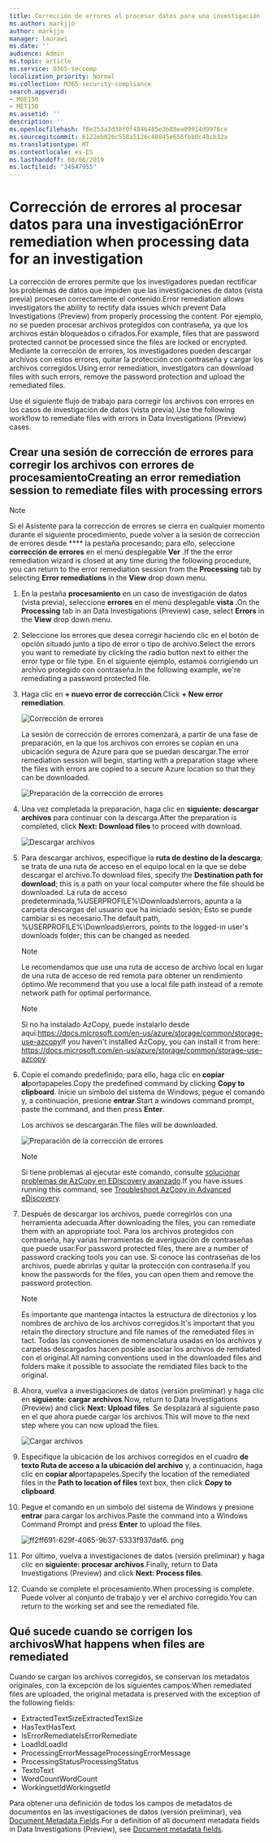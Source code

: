 ```yaml
---
title: Corrección de errores al procesar datos para una investigación
ms.author: markjjo
author: markjjo
manager: laurawi
ms.date: ''
audience: Admin
ms.topic: article
ms.service: O365-seccomp
localization_priority: Normal
ms.collection: M365-security-compliance
search.appverid:
- MOE150
- MET150
ms.assetid: ''
description: ''
ms.openlocfilehash: f8e253a3d38f0f4846485e3b88ea09914d9978ce
ms.sourcegitcommit: 6122eb026c558a5126c40845e656fbb0c40cb32a
ms.translationtype: MT
ms.contentlocale: es-ES
ms.lasthandoff: 08/06/2019
ms.locfileid: "34547955"
---
```

# <a name="error-remediation-when-processing-data-for-an-investigation"></a><span data-ttu-id="09972-102">Corrección de errores al procesar datos para una investigación</span><span class="sxs-lookup"><span data-stu-id="09972-102">Error remediation when processing data for an investigation</span></span>

<span data-ttu-id="09972-103">La corrección de errores permite que los investigadores puedan rectificar los problemas de datos que impiden que las investigaciones de datos (vista previa) procesen correctamente el contenido.</span><span class="sxs-lookup"><span data-stu-id="09972-103">Error remediation allows investigators the ability to rectify data issues which prevent Data Investigations (Preview) from properly processing the content.</span></span> <span data-ttu-id="09972-104">Por ejemplo, no se pueden procesar archivos protegidos con contraseña, ya que los archivos están bloqueados o cifrados.</span><span class="sxs-lookup"><span data-stu-id="09972-104">For example, files that are password protected cannot be processed since the files are locked or encrypted.</span></span> <span data-ttu-id="09972-105">Mediante la corrección de errores, los investigadores pueden descargar archivos con estos errores, quitar la protección con contraseña y cargar los archivos corregidos.</span><span class="sxs-lookup"><span data-stu-id="09972-105">Using error remediation, investigators can download files with such errors, remove the password protection and upload the remediated files.</span></span>

<span data-ttu-id="09972-106">Use el siguiente flujo de trabajo para corregir los archivos con errores en los casos de investigación de datos (vista previa).</span><span class="sxs-lookup"><span data-stu-id="09972-106">Use the following workflow to remediate files with errors in Data Investigations (Preview) cases.</span></span>

## <a name="creating-an-error-remediation-session-to-remediate-files-with-processing-errors"></a><span data-ttu-id="09972-107">Crear una sesión de corrección de errores para corregir los archivos con errores de procesamiento</span><span class="sxs-lookup"><span data-stu-id="09972-107">Creating an error remediation session to remediate files with processing errors</span></span>

>[!NOTE]
><span data-ttu-id="09972-108">Si el Asistente para la corrección de errores se cierra en cualquier momento durante el siguiente procedimiento, puede volver a la sesión de corrección de errores desde \*\*\*\* la pestaña procesando; para ello, seleccione **corrección de errores** en el menú desplegable **Ver** .</span><span class="sxs-lookup"><span data-stu-id="09972-108">If the the error remediation wizard is closed at any time during the following procedure, you can return to the error remediation session from the **Processing** tab by selecting **Error remediations** in the **View** drop down menu.</span></span>

1. <span data-ttu-id="09972-109">En la pestaña **procesamiento** en un caso de investigación de datos (vista previa), seleccione **errores** en el menú desplegable **vista** .</span><span class="sxs-lookup"><span data-stu-id="09972-109">On the **Processing** tab in an Data Investigations (Preview) case, select **Errors** in the **View** drop down menu.</span></span>

2. <span data-ttu-id="09972-110">Seleccione los errores que desea corregir haciendo clic en el botón de opción situado junto a tipo de error o tipo de archivo.</span><span class="sxs-lookup"><span data-stu-id="09972-110">Select the errors you want to remediate by clicking the radio button next to either the error type or file type.</span></span>  <span data-ttu-id="09972-111">En el siguiente ejemplo, estamos corrigiendo un archivo protegido con contraseña.</span><span class="sxs-lookup"><span data-stu-id="09972-111">In the following example, we're remediating a password protected file.</span></span>

3. <span data-ttu-id="09972-112">Haga clic en **+ nuevo error de corrección**.</span><span class="sxs-lookup"><span data-stu-id="09972-112">Click **+ New error remediation**.</span></span>

    ![Corrección de errores](../media/8c2faf1a-834b-44fc-b418-6a18aed8b81a.png)

    <span data-ttu-id="09972-114">La sesión de corrección de errores comenzará, a partir de una fase de preparación, en la que los archivos con errores se copian en una ubicación segura de Azure para que se puedan descargar.</span><span class="sxs-lookup"><span data-stu-id="09972-114">The error remediation session will begin, starting with a preparation stage where the files with errors are copied to a secure Azure location so that they can be downloaded.</span></span>

    ![Preparación de la corrección de errores](../media/390572ec-7012-47c4-a6b6-4cbb5649e8a8.png)

4. <span data-ttu-id="09972-116">Una vez completada la preparación, haga clic en **siguiente: descargar archivos** para continuar con la descarga.</span><span class="sxs-lookup"><span data-stu-id="09972-116">After the preparation is completed, click **Next: Download files** to proceed with download.</span></span>

    ![Descargar archivos](../media/6ac04b09-8e13-414a-9e24-7c75ba586363.png)

5. <span data-ttu-id="09972-118">Para descargar archivos, especifique la **ruta de destino de la descarga**; se trata de una ruta de acceso en el equipo local en la que se debe descargar el archivo.</span><span class="sxs-lookup"><span data-stu-id="09972-118">To download files, specify the **Destination path for download**; this is a path on your local computer where the file should be downloaded.</span></span>  <span data-ttu-id="09972-119">La ruta de acceso predeterminada,%USERPROFILE%\Downloads\errors, apunta a la carpeta descargas del usuario que ha iniciado sesión; Esto se puede cambiar si es necesario.</span><span class="sxs-lookup"><span data-stu-id="09972-119">The default path, %USERPROFILE%\Downloads\errors, points to the logged-in user's downloads folder; this can be changed as needed.</span></span>

    >[!NOTE]
    ><span data-ttu-id="09972-120">Le recomendamos que use una ruta de acceso de archivo local en lugar de una ruta de acceso de red remota para obtener un rendimiento óptimo.</span><span class="sxs-lookup"><span data-stu-id="09972-120">We recommend that you use a local file path instead of a remote network path for optimal performance.</span></span>

    > [!NOTE]
    > <span data-ttu-id="09972-121">Si no ha instalado AzCopy, puede instalarlo desde aquí:https://docs.microsoft.com/en-us/azure/storage/common/storage-use-azcopy</span><span class="sxs-lookup"><span data-stu-id="09972-121">If you haven't installed AzCopy, you can install it from here: https://docs.microsoft.com/en-us/azure/storage/common/storage-use-azcopy</span></span>

6. <span data-ttu-id="09972-122">Copie el comando predefinido; para ello, haga clic en **copiar al**portapapeles.</span><span class="sxs-lookup"><span data-stu-id="09972-122">Copy the predefined command by clicking **Copy to clipboard**.</span></span> <span data-ttu-id="09972-123">Inicie un símbolo del sistema de Windows, pegue el comando y, a continuación, presione **entrar**.</span><span class="sxs-lookup"><span data-stu-id="09972-123">Start a windows command prompt, paste the command, and then press **Enter**.</span></span>  

    <span data-ttu-id="09972-124">Los archivos se descargarán.</span><span class="sxs-lookup"><span data-stu-id="09972-124">The files will be downloaded.</span></span>

    ![Preparación de la corrección de errores](../media/f364ab4d-31c5-4375-b69f-650f694a2f69.png)

     > [!NOTE]
     > <span data-ttu-id="09972-126">Si tiene problemas al ejecutar este comando, consulte [solucionar problemas de AzCopy en EDiscovery avanzado](../compliance20/troubleshooting-azcopy.md).</span><span class="sxs-lookup"><span data-stu-id="09972-126">If you have issues running this command, see [Troubleshoot AzCopy in Advanced eDiscovery](../compliance20/troubleshooting-azcopy.md).</span></span>

7. <span data-ttu-id="09972-127">Después de descargar los archivos, puede corregirlos con una herramienta adecuada.</span><span class="sxs-lookup"><span data-stu-id="09972-127">After downloading the files, you can remediate them with an appropriate tool.</span></span> <span data-ttu-id="09972-128">Para los archivos protegidos con contraseña, hay varias herramientas de averiguación de contraseñas que puede usar.</span><span class="sxs-lookup"><span data-stu-id="09972-128">For password protected files, there are a number of password cracking tools you can use.</span></span> <span data-ttu-id="09972-129">Si conoce las contraseñas de los archivos, puede abrirlas y quitar la protección con contraseña.</span><span class="sxs-lookup"><span data-stu-id="09972-129">If you know the passwords for the files, you can open them and remove the password protection.</span></span>
    
   > [!NOTE]
    > <span data-ttu-id="09972-130">Es importante que mantenga intactos la estructura de directorios y los nombres de archivo de los archivos corregidos.</span><span class="sxs-lookup"><span data-stu-id="09972-130">It's important that you retain the directory structure and file names of the remediated files in tact.</span></span>  <span data-ttu-id="09972-131">Todas las convenciones de nomenclatura usadas en los archivos y carpetas descargados hacen posible asociar los archivos de remdiated con el original.</span><span class="sxs-lookup"><span data-stu-id="09972-131">All naming conventions used in the downloaded files and folders make it possible to associate the remdiated files back to the original.</span></span>

8. <span data-ttu-id="09972-132">Ahora, vuelva a investigaciones de datos (versión preliminar) y haga clic en **siguiente: cargar archivos**.</span><span class="sxs-lookup"><span data-stu-id="09972-132">Now, return to Data Investigations (Preview) and click **Next: Upload files**.</span></span>  <span data-ttu-id="09972-133">Se desplazará al siguiente paso en el que ahora puede cargar los archivos.</span><span class="sxs-lookup"><span data-stu-id="09972-133">This will move to the next step where you can now upload the files.</span></span>

    ![Cargar archivos](../media/af3d8617-1bab-4ecd-8de0-22e53acba240.png)

9. <span data-ttu-id="09972-135">Especifique la ubicación de los archivos corregidos en el cuadro **de texto Ruta de acceso a la ubicación del archivo** y, a continuación, haga clic en **copiar al**portapapeles.</span><span class="sxs-lookup"><span data-stu-id="09972-135">Specify the location of the remediated files in the **Path to location of files** text box, then click **Copy to clipboard**.</span></span>

10. <span data-ttu-id="09972-136">Pegue el comando en un símbolo del sistema de Windows y presione **entrar** para cargar los archivos.</span><span class="sxs-lookup"><span data-stu-id="09972-136">Paste the command into a Windows Command Prompt and press **Enter** to upload the files.</span></span>

    ![ff2ff691-629f-4065-9b37-5333f937daf6. png](../media/ff2ff691-629f-4065-9b37-5333f937daf6.png)

11. <span data-ttu-id="09972-138">Por último, vuelva a investigaciones de datos (versión preliminar) y haga clic en **siguiente: procesar archivos**.</span><span class="sxs-lookup"><span data-stu-id="09972-138">Finally, return to Data Investigations (Preview) and click **Next: Process files**.</span></span>

12. <span data-ttu-id="09972-139">Cuando se complete el procesamiento.</span><span class="sxs-lookup"><span data-stu-id="09972-139">When processing is complete.</span></span>  <span data-ttu-id="09972-140">Puede volver al conjunto de trabajo y ver el archivo corregido.</span><span class="sxs-lookup"><span data-stu-id="09972-140">You can return to the working set and see the remediated file.</span></span>

## <a name="what-happens-when-files-are-remediated"></a><span data-ttu-id="09972-141">Qué sucede cuando se corrigen los archivos</span><span class="sxs-lookup"><span data-stu-id="09972-141">What happens when files are remediated</span></span>

<span data-ttu-id="09972-142">Cuando se cargan los archivos corregidos, se conservan los metadatos originales, con la excepción de los siguientes campos:</span><span class="sxs-lookup"><span data-stu-id="09972-142">When remediated files are uploaded, the original metadata is preserved with the exception of the following fields:</span></span> 

- <span data-ttu-id="09972-143">ExtractedTextSize</span><span class="sxs-lookup"><span data-stu-id="09972-143">ExtractedTextSize</span></span>
- <span data-ttu-id="09972-144">HasText</span><span class="sxs-lookup"><span data-stu-id="09972-144">HasText</span></span>
- <span data-ttu-id="09972-145">IsErrorRemediate</span><span class="sxs-lookup"><span data-stu-id="09972-145">IsErrorRemediate</span></span>
- <span data-ttu-id="09972-146">LoadId</span><span class="sxs-lookup"><span data-stu-id="09972-146">LoadId</span></span>
- <span data-ttu-id="09972-147">ProcessingErrorMessage</span><span class="sxs-lookup"><span data-stu-id="09972-147">ProcessingErrorMessage</span></span>
- <span data-ttu-id="09972-148">ProcessingStatus</span><span class="sxs-lookup"><span data-stu-id="09972-148">ProcessingStatus</span></span>
- <span data-ttu-id="09972-149">Texto</span><span class="sxs-lookup"><span data-stu-id="09972-149">Text</span></span>
- <span data-ttu-id="09972-150">WordCount</span><span class="sxs-lookup"><span data-stu-id="09972-150">WordCount</span></span>
- <span data-ttu-id="09972-151">WorkingsetId</span><span class="sxs-lookup"><span data-stu-id="09972-151">WorkingsetId</span></span>

<span data-ttu-id="09972-152">Para obtener una definición de todos los campos de metadatos de documentos en las investigaciones de datos (versión preliminar), vea [Document Metadata Fields](document-metadata-fields.md).</span><span class="sxs-lookup"><span data-stu-id="09972-152">For a definition of all document metadata fields in Data Investigations (Preview), see [Document metadata fields](document-metadata-fields.md).</span></span>